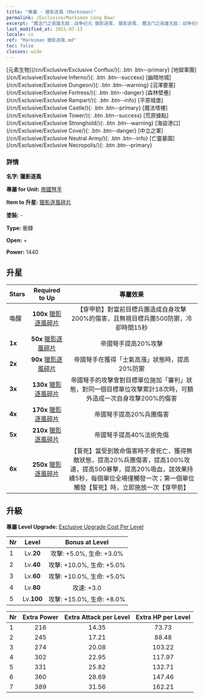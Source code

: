 ```yaml
---
title: "專屬 - 獵影逐風 (Marksman)"
permalink: /Exclusive/Marksman Long Bow/
excerpt: "魔法门之英雄无敌：战争纪元 獵影逐風. 獵影逐風. 魔法门之英雄无敌：战争纪元 專屬 獵影逐風. 帝國弩手 專屬."
last_modified_at: 2021-07-13
locale: cn
ref: "Marksman 獵影逐風.md"
toc: false
classes: wide
---
```

 [元素生物](/cn/Exclusive/Exclusive Conflux/){: .btn .btn--primary} [地獄軍團](/cn/Exclusive/Exclusive Inferno/){: .btn .btn--success} [幽暗地城](/cn/Exclusive/Exclusive Dungeon/){: .btn .btn--warning} [沼澤要塞](/cn/Exclusive/Exclusive Fortress/){: .btn .btn--danger} [森林壁壘](/cn/Exclusive/Exclusive Rampart/){: .btn .btn--info} [平原城堡](/cn/Exclusive/Exclusive Castle/){: .btn .btn--primary} [魔法塔樓](/cn/Exclusive/Exclusive Tower/){: .btn .btn--success} [荒原據點](/cn/Exclusive/Exclusive Stronghold/){: .btn .btn--warning} [海盜港口](/cn/Exclusive/Exclusive Cove/){: .btn .btn--danger} [中立之軍](/cn/Exclusive/Exclusive Neutral Army/){: .btn .btn--info} [亡靈墓園](/cn/Exclusive/Exclusive Necropolis/){: .btn .btn--primary} 

### 詳情
 **名字: 獵影逐風** 

 **專屬 for Unit:** [帝國弩手](/cn/units/Marksman/) 

 **Item to 升星:** [獵影逐風碎片](/cn/Items/con_914/)

 **塗裝:** -

 **Type:** 衝鋒

 **Open:** +

 **Power:** 1440

## 升星

  |     Stars    |  Required to Up | 專屬效果 |
  |:-------------|:---------------:|:---------------:|
  |  喚醒  | **100x** [獵影逐風碎片](/cn/Items/con_914/) | 【穿甲箭】對當前目標兵團造成自身攻擊200%的傷害，且無視目標兵團500防禦，冷卻時間15秒 |
  | **1x** <i class="fas fa-star"/> | **50x** [獵影逐風碎片](/cn/Items/con_914/) | 帝國弩手提高20%攻擊 |
  | **2x** <i class="fas fa-star"/> | **90x** [獵影逐風碎片](/cn/Items/con_914/) | 帝國弩手在獲得「士氣高漲」狀態時，提高20%防禦 |
  | **3x** <i class="fas fa-star"/> | **130x** [獵影逐風碎片](/cn/Items/con_914/) | 帝國弩手的攻擊會對目標單位施加「審判」狀態，對同一個目標單位攻擊累計18次時，可額外造成一次自身攻擊200%的傷害 |
  | **4x** <i class="fas fa-star"/> | **170x** [獵影逐風碎片](/cn/Items/con_914/) | 帝國弩手提高20%兵團傷害 |
  | **5x** <i class="fas fa-star"/> | **210x** [獵影逐風碎片](/cn/Items/con_914/) | 帝國弩手提高40%法術免傷 |
  | **6x** <i class="fas fa-star"/> | **250x** [獵影逐風碎片](/cn/Items/con_914/) | 【誓死】當受到致命傷害時不會死亡，獲得無敵狀態，提高20%兵團傷害，提高100%攻速，提高500暴擊，提高20%吸血，該效果持續5秒，每個單位全場僅觸發一次；第一個單位觸發【誓死】時，立即施放一次【穿甲箭】 |


## 升級
 **專屬 Level Upgrade:** [Exclusive Upgrade Cost Per Level](/Exclusive/ExclusiveUpgradeCostPerLevel/)

  |  Nr  |   Level  | Bonus at Level |
  |:-----|:--------:|:--------------:|
  | 1 | Lv.**20** | 攻擊: +5.0%, 生命: +3.0% |
  | 2 | Lv.**40** | 攻擊: +10.0%, 生命: +5.0% |
  | 3 | Lv.**60** | 攻擊: +10.0%, 生命: +5.0% |
  | 4 | Lv.**80** | 攻速: +3.0 |
  | 5 | Lv.**100** | 攻擊: +15.0%, 生命: +8.0% |


  |  Nr  |  Extra Power | Extra Attack per Level | Extra HP per Level |
  |:-----|:--------:|:--------:|:--------:|
  | 1 | 216 | 14.35 | 73.73 |
  | 2 | 245 | 17.21 | 88.48 |
  | 3 | 274 | 20.08 | 103.22 |
  | 4 | 302 | 22.95 | 117.97 |
  | 5 | 331 | 25.82 | 132.71 |
  | 6 | 360 | 28.69 | 147.46 |
  | 7 | 389 | 31.56 | 162.21 |


